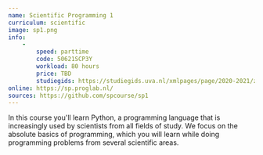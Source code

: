 ```yaml
---
name: Scientific Programming 1
curriculum: scientific
image: sp1.png
info:
    -
        speed: parttime
        code: 50621SCP3Y
        workload: 80 hours
        price: TBD
        studiegids: https://studiegids.uva.nl/xmlpages/page/2020-2021/zoek-vak/vak/80137
online: https://sp.proglab.nl/
sources: https://github.com/spcourse/sp1
---
```


In this course you'll learn Python, a programming language that is increasingly used by scientists from all fields of study. We focus on the absolute basics of programming, which you will learn while doing programming problems from several scientific areas.
